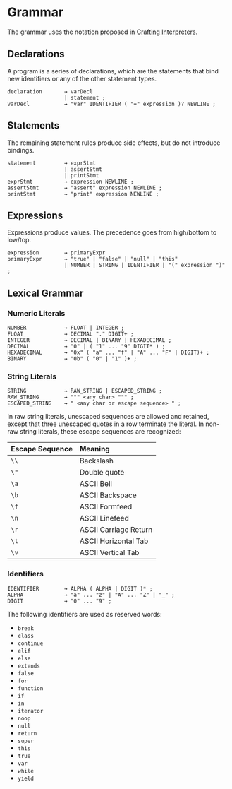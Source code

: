 # Grammar
The grammar uses the notation proposed in [Crafting Interpreters](http://www.craftinginterpreters.com/representing-code.html#enhancing-our-notation).

## Declarations
A program is a series of declarations, which are the statements that bind new identifiers or any of the other statement types.
```
declaration       → varDecl
                  | statement ;
varDecl           → "var" IDENTIFIER ( "=" expression )? NEWLINE ;
```

## Statements
The remaining statement rules produce side effects, but do not introduce bindings.
```
statement         → exprStmt
                  | assertStmt
                  | printStmt
exprStmt          → expression NEWLINE ;
assertStmt        → "assert" expression NEWLINE ;
printStmt         → "print" expression NEWLINE ;
```

## Expressions
Expressions produce values. The precedence goes from high/bottom to low/top.
```
expression        → primaryExpr
primaryExpr       → "true" | "false" | "null" | "this"
                  | NUMBER | STRING | IDENTIFIER | "(" expression ")" ;
```

## Lexical Grammar

### Numeric Literals
```
NUMBER            → FLOAT | INTEGER ;
FLOAT             → DECIMAL "." DIGIT+ ;
INTEGER           → DECIMAL | BINARY | HEXADECIMAL ;
DECIMAL           → "0" | ( "1" ... "9" DIGIT* ) ;
HEXADECIMAL       → "0x" ( "a" ... "f" | "A" ... "F" | DIGIT)+ ;
BINARY            → "0b" ( "0" | "1" )+ ;
```

### String Literals
```
STRING            → RAW_STRING | ESCAPED_STRING ;
RAW_STRING        → """ <any char> """ ;
ESCAPED_STRING    → " <any char or escape sequence> " ;
```

In raw string literals, unescaped sequences are allowed and retained, except that three unescaped quotes in a row terminate the literal. In non-raw string literals, these escape sequences are recognized:

| Escape Sequence | Meaning               |
|:----------------|:----------------------|
| `\\`            | Backslash             |
| `\"`            | Double quote          |
| `\a`            | ASCII Bell            |
| `\b`            | ASCII Backspace       |
| `\f`            | ASCII Formfeed        |
| `\n`            | ASCII Linefeed        |
| `\r`            | ASCII Carriage Return |
| `\t`            | ASCII Horizontal Tab  |
| `\v`            | ASCII Vertical Tab    |

### Identifiers
```
IDENTIFIER        → ALPHA ( ALPHA | DIGIT )* ;
ALPHA             → "a" ... "z" | "A" ... "Z" | "_" ;
DIGIT             → "0" ... "9" ;
```

The following identifiers are used as reserved words:
- `break`
- `class`
- `continue`
- `elif`
- `else`
- `extends`
- `false`
- `for`
- `function`
- `if`
- `in`
- `iterator`
- `noop`
- `null`
- `return`
- `super`
- `this`
- `true`
- `var`
- `while`
- `yield`
